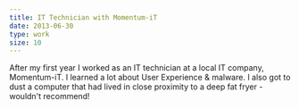 ```yaml
---
title: IT Technician with Momentum-iT
date: 2013-06-30
type: work
size: 10
---
```

After my first year I worked as an IT technician at a local IT company, Momentum-iT. I learned a lot about User Experience & malware. I also got to dust a computer that had lived in close proximity to a deep fat fryer - wouldn't recommend!
